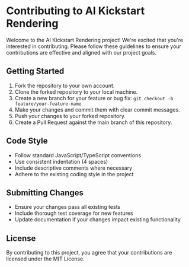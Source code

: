 # Contributing to AI Kickstart Rendering

Welcome to the AI Kickstart Rendering project! We're excited that you're interested in contributing. Please follow these guidelines to ensure your contributions are effective and aligned with our project goals.

## Getting Started

1. Fork the repository to your own account.
2. Clone the forked repository to your local machine.
3. Create a new branch for your feature or bug fix: `git checkout -b feature/your-feature-name`
4. Make your changes and commit them with clear commit messages.
5. Push your changes to your forked repository.
6. Create a Pull Request against the main branch of this repository.

## Code Style

- Follow standard JavaScript/TypeScript conventions
- Use consistent indentation (4 spaces)
- Include descriptive comments where necessary
- Adhere to the existing coding style in the project

## Submitting Changes

- Ensure your changes pass all existing tests
- Include thorough test coverage for new features
- Update documentation if your changes impact existing functionality

## License

By contributing to this project, you agree that your contributions are licensed under the MIT License.